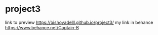 # project3

link to preview 
https://bishoyadelll.github.io/project3/
my link in behance
https://www.behance.net/Captain-B
